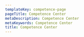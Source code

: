 ```yaml
---
templateKey: competence-page
pageTitle: Competence Center
metaDescription: Competence Center
metaKeywords: Competence Center
title: Competence Center
---
```

